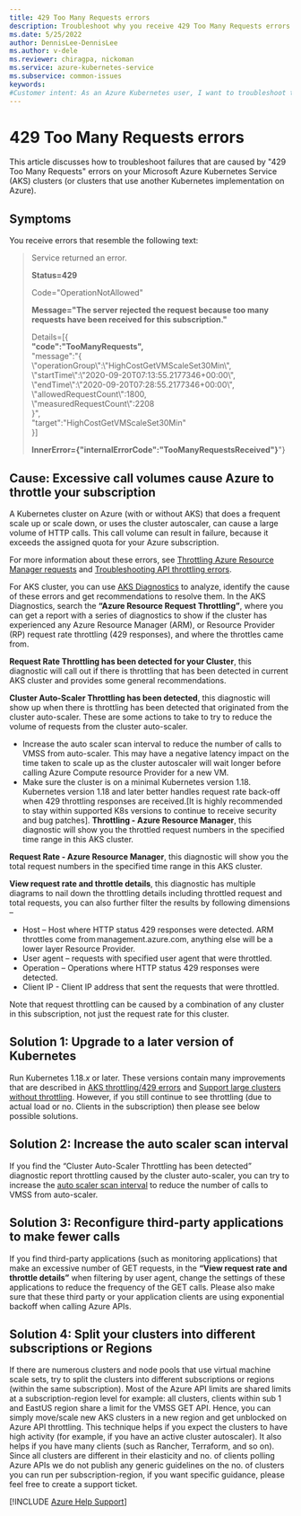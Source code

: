 ```yaml
---
title: 429 Too Many Requests errors
description: Troubleshoot why you receive 429 Too Many Requests errors on your Kubernetes clusters.
ms.date: 5/25/2022
author: DennisLee-DennisLee
ms.author: v-dele
ms.reviewer: chiragpa, nickoman
ms.service: azure-kubernetes-service
ms.subservice: common-issues
keywords:
#Customer intent: As an Azure Kubernetes user, I want to troubleshoot the 429 Too Many Requests errors that I'm receiving so that I can successfully use my Kubernetes cluster configured without exceeding the assigned quota for my Azure subscription.
---
```

# 429 Too Many Requests errors

This article discusses how to troubleshoot failures that are caused by "429 Too Many Requests" errors on your Microsoft Azure Kubernetes Service (AKS) clusters (or clusters that use another Kubernetes implementation on Azure).

## Symptoms

You receive errors that resemble the following text:

> Service returned an error.
>
> **Status=429**
>
> Code=\"OperationNotAllowed\"
>
> **Message=\"The server rejected the request because too many requests have been received for this subscription.\"**
>
> Details=[{  
> **\"code\":\"TooManyRequests\",**  
> \"message\":\"{  
> \\\"operationGroup\\\":\\\"HighCostGetVMScaleSet30Min\\\",  
> \\\"startTime\\\":\\\"2020-09-20T07:13:55.2177346+00:00\\\",  
> \\\"endTime\\\":\\\"2020-09-20T07:28:55.2177346+00:00\\\",  
> \\\"allowedRequestCount\\\":1800,  
> \\\"measuredRequestCount\\\":2208  
> }\",  
> \"target\":\"HighCostGetVMScaleSet30Min\"  
> }]
>
> **InnerError={\"internalErrorCode\":\"TooManyRequestsReceived\"}**"}

## Cause: Excessive call volumes cause Azure to throttle your subscription

A Kubernetes cluster on Azure (with or without AKS) that does a frequent scale up or scale down, or uses the cluster autoscaler, can cause a large volume of HTTP calls. This call volume can result in failure, because it exceeds the assigned quota for your Azure subscription.

For more information about these errors, see [Throttling Azure Resource Manager requests](/azure/azure-resource-manager/management/request-limits-and-throttling) and [Troubleshooting API throttling errors](/troubleshoot/azure/virtual-machines/troubleshooting-throttling-errors).

For AKS cluster, you can use [AKS Diagnostics](/azure/aks/aks-diagnostics) to analyze, identify the cause of these errors and get recommendations to resolve them. In the AKS Diagnostics, search the **“Azure Resource Request Throttling”**, where you can get a report with a series of diagnostics to show if the cluster has experienced any Azure Resource Manager (ARM), or Resource Provider (RP) request rate throttling (429 responses), and where the throttles came from. 

**Request Rate Throttling has been detected for your Cluster**, this diagnostic will call out if there is throttling that has been detected in current AKS cluster and provides some general recommendations. 

**Cluster Auto-Scaler Throttling has been detected**, this diagnostic will show up when there is throttling has been detected that originated from the cluster auto-scaler. These are some actions to take to try to reduce the volume of requests from the cluster auto-scaler.
* Increase the auto scaler scan interval to reduce the number of calls to VMSS from auto-scaler. This may have a negative latency impact on the time taken to scale up as the cluster autoscaler will wait longer before calling Azure Compute resource Provider for a new VM.
* Make sure the cluster is on a minimal Kubernetes version 1.18. Kubernetes version 1.18 and later better handles request rate back-off when 429 throttling responses are received.[It is highly recommended to stay within supported K8s versions to continue to receive security and bug patches]. 
**Throttling - Azure Resource Manager**, this diagnostic will show you the throttled request numbers in the specified time range in this AKS cluster. 

**Request Rate - Azure Resource Manager**, this diagnostic will show you the total request numbers in the specified time range in this AKS cluster. 

**View request rate and throttle details**, this diagnostic has multiple diagrams to nail down the throttling details including throttled request and total requests, you can also further filter the results by following dimensions – 
* Host – Host where HTTP status 429 responses were detected. ARM throttles come from management.azure.com, anything else will be a lower layer Resource Provider.
* User agent – requests with specified user agent that were throttled.
* Operation – Operations where HTTP status 429 responses were detected.
* Client IP - Client IP address that sent the requests that were throttled.

Note that request throttling can be caused by a combination of any cluster in this subscription, not just the request rate for this cluster. 

## Solution 1: Upgrade to a later version of Kubernetes

Run Kubernetes 1.18.*x* or later. These versions contain many improvements that are described in [AKS throttling/429 errors](https://github.com/Azure/AKS/issues/1413) and [Support large clusters without throttling](https://github.com/kubernetes-sigs/cloud-provider-azure/issues/247). However, if you still continue to see throttling (due to actual load or no. Clients in the subscription)  then please see below possible solutions.

## Solution 2: Increase the auto scaler scan interval

If you find the “Cluster Auto-Scaler Throttling has been detected” diagnostic report throttling caused by the cluster auto-scaler, you can try to increase the [auto scaler scan interval](/azure/aks/cluster-autoscaler) to reduce the number of calls to VMSS from auto-scaler. 

## Solution 3: Reconfigure third-party applications to make fewer calls

If you find third-party applications (such as monitoring applications) that make an excessive number of GET requests, in the **“View request rate and throttle details”** when filtering by user agent, change the settings of these applications to reduce the frequency of the GET calls. Please also make sure that these third party or your application clients are using exponential backoff when calling Azure APIs.

## Solution 4: Split your clusters into different subscriptions or Regions

If there are numerous clusters and node pools that use virtual machine scale sets, try to split the clusters into different subscriptions or regions (within the same subscription). Most of the Azure API limits are shared limits at a subscription-region level for example: all clusters, clients within sub 1 and EastUS region share a limit for the VMSS GET API. Hence, you can simply move/scale new AKS clusters in a new region and get unblocked on Azure API throttling. This technique helps if you expect the clusters to have high activity (for example, if you have an active cluster autoscaler). It also helps if you have many clients (such as Rancher, Terraform, and so on). Since all clusters are different in their elasticity and no. of clients polling Azure APIs we do not publish any generic guidelines on the no. of clusters you can run per subscription-region, if you want specific guidance, please feel free to create a support ticket.

[!INCLUDE [Azure Help Support](../../includes/azure-help-support.md)]

